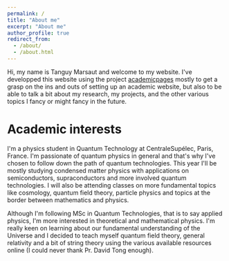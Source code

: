 ```yaml
---
permalink: /
title: "About me"
excerpt: "About me"
author_profile: true
redirect_from: 
  - /about/
  - /about.html
---
```


Hi, my name is Tanguy Marsaut and welcome to my website. I've developped this
website using the project
[academicpages](https://github.com/academicpages/academicpages.github.io) mostly
to get a grasp on the ins and outs of setting up an academic website, but also
to be able to talk a bit about my research, my projects, and the other various
topics I fancy or might fancy in the future. 

Academic interests
======
I'm a physics student in Quantum Technology at CentraleSupélec, Paris, France.
I'm passionate of quantum physics in general and that's why I've chosen to
follow down the path of quantum technologies. This year I'll be mostly studying
condensed matter physics with applications on semiconductors, supraconductors
and more involved quantum technologies. I will also be attending classes on more
fundamental topics like cosmology, quantum field theory, particle physics and
topics at the border between mathematics and physics. 

Although I'm following MSc in Quantum Technologies, that is to say applied physics, I'm more
interested in theoretical and mathematical physics. I'm really keen on learning
about our fundamental understanding of the Universe and I decided to teach
myself quantum field theory, general relativity and a bit of string theory using
the various available resources online (I could never thank Pr. David Tong
enough). 
